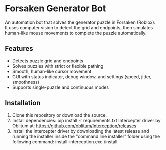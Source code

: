 # Forsaken Generator Bot

An automation bot that solves the generator puzzle in Forsaken (Roblox).  
It uses computer vision to detect the grid and endpoints, then simulates human-like mouse movements to complete the puzzle automatically.

## Features
- Detects puzzle grid and endpoints
- Solves puzzles with strict or flexible pathing
- Smooth, human-like cursor movement
- GUI with status indicator, debug window, and settings (speed, jitter, smoothness)
- Supports single-puzzle and continuous modes

## Installation
1. Clone this repository or download the source.
2. Install dependencies:
   pip install -r requirements.txt
   Intercepter driver by Oblitum at: https://github.com/oblitum/Interception/releases
3. Install the Intercepter driver by downloading the latest release and running the installer inside the "command line installer" folder using the following command:
   install-interception.exe /install
   